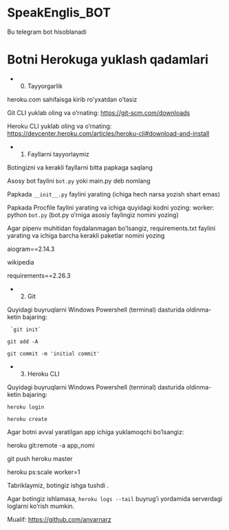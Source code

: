 # SpeakEnglis_BOT
Bu telegram bot hisoblanadi
  # Botni Herokuga yuklash qadamlari
* 0. Tayyorgarlik

heroku.com sahifaisga kirib ro’yxatdan o’tasiz

Git CLI yuklab oling va o’rnating: https://git-scm.com/downloads

Heroku CLI yuklab oling va o’rnating: https://devcenter.heroku.com/articles/heroku-cli#download-and-install

* 1. Fayllarni tayyorlaymiz
 
Botingizni va kerakli fayllarni bitta papkaga saqlang

Asosy bot faylini `bot.py` yoki main.py deb nomlang

Papkada `__init__.py` faylini yarating (ichiga hech narsa yozish shart emas)

Papkada Procfile faylini yarating va ichiga quyidagi kodni yozing: worker: python `bot.py` (bot.py o’rniga asosiy faylingiz nomini yozing)

Agar pipenv muhitidan foydalanmagan bo’lsangiz, requirements.txt faylini yarating va ichiga barcha kerakli paketlar nomini yozing

aiogram==2.14.3

wikipedia

requirements==2.26.3

* 2. Git

Quyidagi buyruqlarni Windows Powershell (terminal) dasturida oldinma-ketin bajaring:

     `git init`

`git add -A`

`git commit -m 'initial commit'`

* 3. Heroku CLI

Quyidagi buyruqlarni Windows Powershell (terminal) dasturida oldinma-ketin bajaring:

`heroku login`

`heroku create`

Agar botni avval yaratilgan app ichiga yuklamoqchi bo’lsangiz:

heroku git:remote -a app_nomi

git push heroku master

heroku ps:scale worker=1

Tabriklaymiz, botingiz ishga tushdi
.

Agar botingiz ishlamasa, `heroku logs --tail` buyrug’i yordamida serverdagi loglarni ko’rish mumkin.



Mualif: https://github.com/anvarnarz
